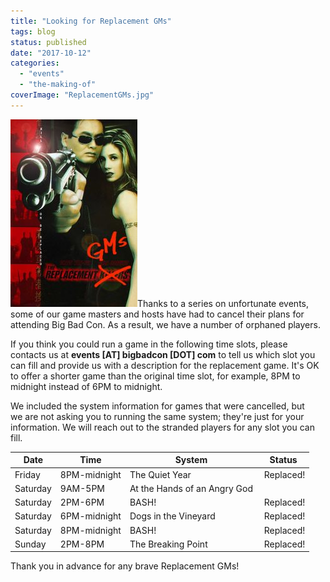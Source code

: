 ```yaml
---
title: "Looking for Replacement GMs"
tags: blog
status: published
date: "2017-10-12"
categories: 
  - "events"
  - "the-making-of"
coverImage: "ReplacementGMs.jpg"
---
```


[![ReplacementGMs](/images/ReplacementGMs-203x300.jpg)](https://www.bigbadcon.com/wp-content/uploads/2017/10/ReplacementGMs.jpg)Thanks to a series on unfortunate events, some of our game masters and hosts have had to cancel their plans for attending Big Bad Con. As a result, we have a number of orphaned players.

If you think you could run a game in the following time slots, please contacts us at **events \[AT\] bigbadcon \[DOT\] com** to tell us which slot you can fill and provide us with a description for the replacement game. It's OK to offer a shorter game than the original time slot, for example, 8PM to midnight instead of 6PM to midnight.

We included the system information for games that were cancelled, but we are not asking you to running the same system; they're just for your information. We will reach out to the stranded players for any slot you can fill.

| Date | Time | System | Status |
| --- | --- | --- | --- |
| Friday | 8PM-midnight | The Quiet Year |  Replaced! |
| Saturday | 9AM-5PM | At the Hands of an Angry God |  |
| Saturday | 2PM-6PM | BASH! |  Replaced! |
| Saturday | 6PM-midnight | Dogs in the Vineyard |  Replaced! |
| Saturday | 8PM-midnight | BASH! |  Replaced! |
| Sunday | 2PM-8PM | The Breaking Point |  Replaced! |

Thank you in advance for any brave Replacement GMs!
